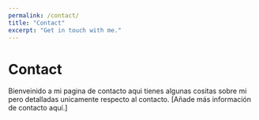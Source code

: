 ```yaml
---
permalink: /contact/
title: "Contact"
excerpt: "Get in touch with me."
---
```


# Contact

Bienveinido a mi pagina de contacto aqui tienes algunas cositas sobre mi pero detalladas unicamente respecto al contacto. [Añade más información de contacto aquí.]
